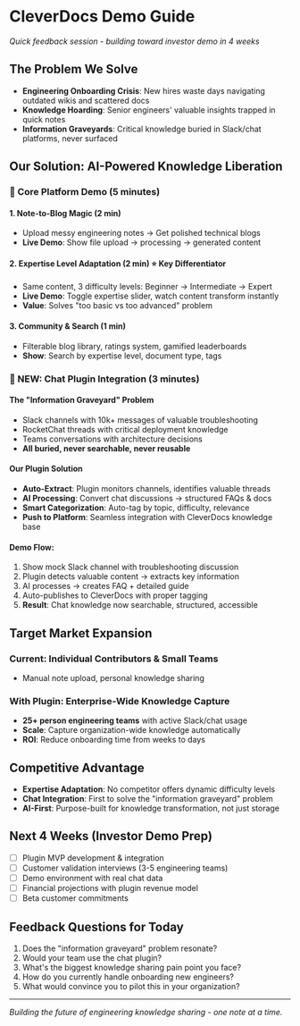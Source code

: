 # CleverDocs Demo Guide
*Quick feedback session - building toward investor demo in 4 weeks*

## The Problem We Solve
- **Engineering Onboarding Crisis**: New hires waste days navigating outdated wikis and scattered docs
- **Knowledge Hoarding**: Senior engineers' valuable insights trapped in quick notes
- **Information Graveyards**: Critical knowledge buried in Slack/chat platforms, never surfaced

## Our Solution: AI-Powered Knowledge Liberation

### 🎯 Core Platform Demo (5 minutes)

#### 1. **Note-to-Blog Magic** (2 min)
- Upload messy engineering notes → Get polished technical blogs
- **Live Demo**: Show file upload → processing → generated content

#### 2. **Expertise Level Adaptation** (2 min) ⭐ **Key Differentiator**
- Same content, 3 difficulty levels: Beginner → Intermediate → Expert
- **Live Demo**: Toggle expertise slider, watch content transform instantly
- **Value**: Solves "too basic vs too advanced" problem

#### 3. **Community & Search** (1 min)
- Filterable blog library, ratings system, gamified leaderboards
- **Show**: Search by expertise level, document type, tags

### 🚀 NEW: Chat Plugin Integration (3 minutes)

#### **The "Information Graveyard" Problem**
- Slack channels with 10k+ messages of valuable troubleshooting
- RocketChat threads with critical deployment knowledge
- Teams conversations with architecture decisions
- **All buried, never searchable, never reusable**

#### **Our Plugin Solution**
- **Auto-Extract**: Plugin monitors channels, identifies valuable threads
- **AI Processing**: Convert chat discussions → structured FAQs & docs
- **Smart Categorization**: Auto-tag by topic, difficulty, relevance
- **Push to Platform**: Seamless integration with CleverDocs knowledge base

#### **Demo Flow**:
1. Show mock Slack channel with troubleshooting discussion
2. Plugin detects valuable content → extracts key information
3. AI processes → creates FAQ + detailed guide
4. Auto-publishes to CleverDocs with proper tagging
5. **Result**: Chat knowledge now searchable, structured, accessible

## Target Market Expansion

### **Current**: Individual Contributors & Small Teams
- Manual note upload, personal knowledge sharing

### **With Plugin**: Enterprise-Wide Knowledge Capture
- **25+ person engineering teams** with active Slack/chat usage
- **Scale**: Capture organization-wide knowledge automatically
- **ROI**: Reduce onboarding time from weeks to days

## Competitive Advantage
- **Expertise Adaptation**: No competitor offers dynamic difficulty levels
- **Chat Integration**: First to solve the "information graveyard" problem
- **AI-First**: Purpose-built for knowledge transformation, not just storage

## Next 4 Weeks (Investor Demo Prep)
- [ ] Plugin MVP development & integration
- [ ] Customer validation interviews (3-5 engineering teams)
- [ ] Demo environment with real chat data
- [ ] Financial projections with plugin revenue model
- [ ] Beta customer commitments

## Feedback Questions for Today
1. Does the "information graveyard" problem resonate?
2. Would your team use the chat plugin?
3. What's the biggest knowledge sharing pain point you face?
4. How do you currently handle onboarding new engineers?
5. What would convince you to pilot this in your organization?

---
*Building the future of engineering knowledge sharing - one note at a time.*
